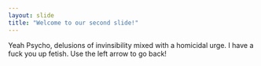 ```yaml
---
layout: slide
title: "Welcome to our second slide!"
---
```

Yeah Psycho, delusions of invinsibility mixed with a homicidal urge. I have a fuck you up fetish. 
Use the left arrow to go back!
